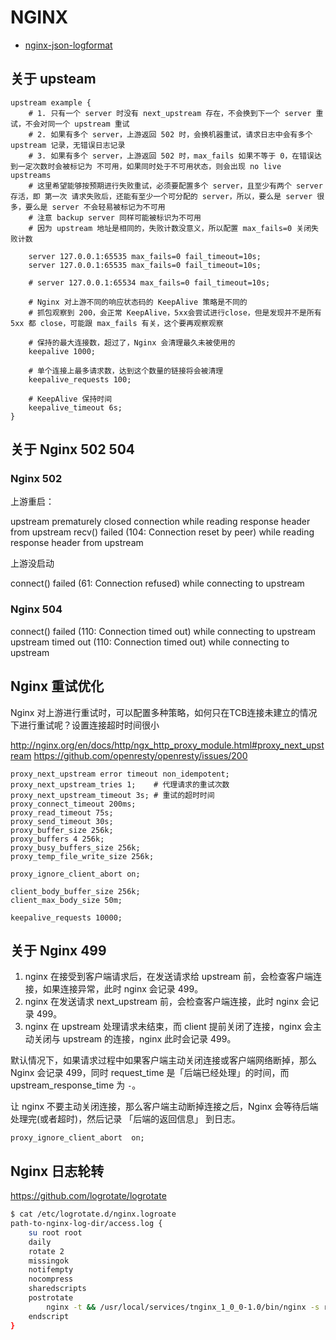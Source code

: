 # NGINX

* [nginx-json-logformat](https://github.com/kmjones1979/nginx-json-logformat/blob/master/etc/nginx/conf.d/json_log.conf)

## 关于 upsteam

```nginx
upstream example {
    # 1. 只有一个 server 时没有 next_upstream 存在，不会换到下一个 server 重试，不会对同一个 upstream 重试
    # 2. 如果有多个 server，上游返回 502 时，会换机器重试，请求日志中会有多个 upstream 记录，无错误日志记录
    # 3. 如果有多个 server，上游返回 502 时，max_fails 如果不等于 0，在错误达到一定次数时会被标记为 不可用，如果同时处于不可用状态，则会出现 no live upstreams
    # 这里希望能够按预期进行失败重试，必须要配置多个 server，且至少有两个 server 存活，即 第一次 请求失败后，还能有至少一个可分配的 server，所以，要么是 server 很多，要么是 server 不会轻易被标记为不可用
    # 注意 backup server 同样可能被标识为不可用
    # 因为 upstream 地址是相同的，失败计数没意义，所以配置 max_fails=0 关闭失败计数

    server 127.0.0.1:65535 max_fails=0 fail_timeout=10s;
    server 127.0.0.1:65535 max_fails=0 fail_timeout=10s;

    # server 127.0.0.1:65534 max_fails=0 fail_timeout=10s;

    # Nginx 对上游不同的响应状态码的 KeepAlive 策略是不同的
    # 抓包观察到 200，会正常 KeepAlive，5xx会尝试进行close，但是发现并不是所有 5xx 都 close，可能跟 max_fails 有关，这个要再观察观察

    # 保持的最大连接数，超过了，Nginx 会清理最久未被使用的
    keepalive 1000;
  
    # 单个连接上最多请求数，达到这个数量的链接将会被清理
    keepalive_requests 100;

    # KeepAlive 保持时间
    keepalive_timeout 6s;
}
```

## 关于 Nginx 502 504

### Nginx 502

上游重启：

upstream prematurely closed connection while reading response header from upstream
recv() failed (104: Connection reset by peer) while reading response header from upstream

上游没启动

connect() failed (61: Connection refused) while connecting to upstream

### Nginx 504

connect() failed (110: Connection timed out) while connecting to upstream
upstream timed out (110: Connection timed out) while connecting to upstream

## Nginx 重试优化

Nginx 对上游进行重试时，可以配置多种策略，如何只在TCB连接未建立的情况下进行重试呢？设置连接超时时间很小

http://nginx.org/en/docs/http/ngx_http_proxy_module.html#proxy_next_upstream
https://github.com/openresty/openresty/issues/200

```nginx
proxy_next_upstream error timeout non_idempotent;
proxy_next_upstream_tries 1;    # 代理请求的重试次数
proxy_next_upstream_timeout 3s; # 重试的超时时间
proxy_connect_timeout 200ms;
proxy_read_timeout 75s;
proxy_send_timeout 30s;
proxy_buffer_size 256k;
proxy_buffers 4 256k;
proxy_busy_buffers_size 256k;
proxy_temp_file_write_size 256k;

proxy_ignore_client_abort on;

client_body_buffer_size 256k;
client_max_body_size 50m;

keepalive_requests 10000;
```

## 关于 Nginx 499

1. nginx 在接受到客户端请求后，在发送请求给 upstream 前，会检查客户端连接，如果连接异常，此时 nginx 会记录 499。
2. nginx 在发送请求 next_upstream 前，会检查客户端连接，此时 nginx 会记录 499。
3. nginx 在 upstream 处理请求未结束，而 client 提前关闭了连接，nginx 会主动关闭与 upstream 的连接，nginx 此时会记录 499。

默认情况下，如果请求过程中如果客户端主动关闭连接或客户端网络断掉，那么 Nginx 会记录 499，同时 request_time 是「后端已经处理」的时间，而 upstream_response_time 为 `-`。

让 nginx 不要主动关闭连接，那么客户端主动断掉连接之后，Nginx 会等待后端处理完(或者超时)，然后记录 「后端的返回信息」 到日志。

```nginx
proxy_ignore_client_abort  on;
```

## Nginx 日志轮转

https://github.com/logrotate/logrotate

```sh
$ cat /etc/logrotate.d/nginx.logroate
path-to-nginx-log-dir/access.log {
    su root root
    daily
    rotate 2
    missingok
    notifempty
    nocompress
    sharedscripts
    postrotate
        nginx -t && /usr/local/services/tnginx_1_0_0-1.0/bin/nginx -s reopen # 注意这里是 reopen 而不是 reload
    endscript
}
```
